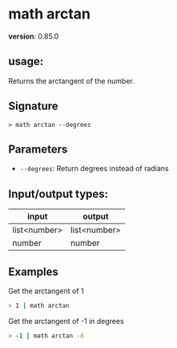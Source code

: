 # math arctan

**version**: 0.85.0

## **usage**:

Returns the arctangent of the number.

## Signature

`> math arctan --degrees`

## Parameters

- `--degrees`: Return degrees instead of radians

## Input/output types:

| input          | output         |
| -------------- | -------------- |
| list\<number\> | list\<number\> |
| number         | number         |

## Examples

Get the arctangent of 1

```bash
> 1 | math arctan
```

Get the arctangent of -1 in degrees

```bash
> -1 | math arctan -d
```
